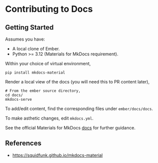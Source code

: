 # Contributing to Docs

## Getting Started 

Assumes you have:
* A local clone of Ember.
* Python >= 3.12 (Materials for MkDocs requirement).

Within your choice of virtual environment,
```
pip install mkdocs-material
```

Render a local view of the docs (you will need this to PR content later),
```
# From the ember source directory,
cd docs/
mkdocs-serve
```

To add/edit content, find the corresponding files under `ember/docs/docs`.

To make asthetic changes, edit `mkdocs.yml`.

See the official Materials for MkDocs [docs](https://squidfunk.github.io/mkdocs-material) for further guidance.

## References
* https://squidfunk.github.io/mkdocs-material 